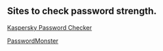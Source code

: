 ## Sites to check password strength.


[Kaspersky Password Checker](https://password.kaspersky.com)

[PasswordMonster](https://www.passwordmonster.com)
